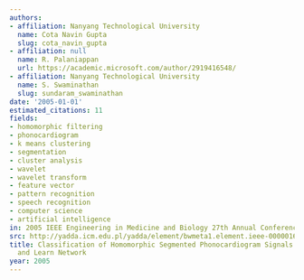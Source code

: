 ```yaml
---
authors:
- affiliation: Nanyang Technological University
  name: Cota Navin Gupta
  slug: cota_navin_gupta
- affiliation: null
  name: R. Palaniappan
  url: https://academic.microsoft.com/author/2919416548/
- affiliation: Nanyang Technological University
  name: S. Swaminathan
  slug: sundaram_swaminathan
date: '2005-01-01'
estimated_citations: 11
fields:
- homomorphic filtering
- phonocardiogram
- k means clustering
- segmentation
- cluster analysis
- wavelet
- wavelet transform
- feature vector
- pattern recognition
- speech recognition
- computer science
- artificial intelligence
in: 2005 IEEE Engineering in Medicine and Biology 27th Annual Conference
src: http://yadda.icm.edu.pl/yadda/element/bwmeta1.element.ieee-000001615403
title: Classification of Homomorphic Segmented Phonocardiogram Signals Using Grow
  and Learn Network
year: 2005
---
```

